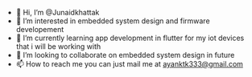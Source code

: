 - 👋 Hi, I’m @Junaidkhattak
- 👀 I’m interested in embedded system design and firmware developement
- 🌱 I’m currently learning app development in flutter for my iot devices that i will be working with
- 💞️ I’m looking to collaborate on embedded system design in future
- 📫 How to reach me you can just mail me at ayanktk333@gmail.com

<!---
Junaidkhattak/Junaidkhattak is a ✨ special ✨ repository because its `README.md` (this file) appears on your GitHub profile.
You can click the Preview link to take a look at your changes.
--->
